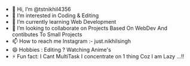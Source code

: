 - 👋 Hi, I’m @tstnikhil4356
- 👀 I’m interested in Coding & Editing
- 🌱 I’m currently learning Web Development
- 💞️ I’m looking to collaborate on Projects Based On WebDev And contibutes To Small Projects 
- 📫 How to reach me Instagram :- just.nikhilsingh
- 😄 Hobbies : Editing ? Watching Anime's
- ⚡ Fun fact: I Cant MultiTask I concentrate on 1 thing Coz I am Lazy ...!!

<!---
tstnikhil4356/tstnikhil4356 is a ✨ special ✨ repository because its `README.md` (this file) appears on your GitHub profile.
You can click the Preview link to take a look at your changes.
--->
